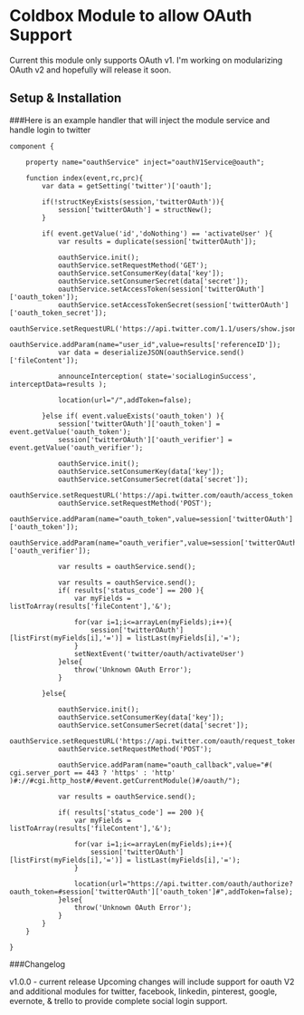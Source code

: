 Coldbox Module to allow OAuth Support
================

Current this module only supports OAuth v1. I'm working on modularizing OAuth v2 and hopefully will release it soon.

Setup & Installation
---------------------

###Here is an example handler that will inject the module service and handle login to twitter

	component {

		property name="oauthService" inject="oauthV1Service@oauth";

		function index(event,rc,prc){
			var data = getSetting('twitter')['oauth'];

			if(!structKeyExists(session,'twitterOAuth')){
				session['twitterOAuth'] = structNew();
			}

			if( event.getValue('id','doNothing') == 'activateUser' ){
				var results = duplicate(session['twitterOAuth']);

				oauthService.init();
				oauthService.setRequestMethod('GET');
				oauthService.setConsumerKey(data['key']);
				oauthService.setConsumerSecret(data['secret']);
				oauthService.setAccessToken(session['twitterOAuth']['oauth_token']);
				oauthService.setAccessTokenSecret(session['twitterOAuth']['oauth_token_secret']);
				oauthService.setRequestURL('https://api.twitter.com/1.1/users/show.json');
				oauthService.addParam(name="user_id",value=results['referenceID']);
				var data = deserializeJSON(oauthService.send()['fileContent']);

				announceInterception( state='socialLoginSuccess', interceptData=results );

				location(url="/",addToken=false);

			}else if( event.valueExists('oauth_token') ){
				session['twitterOAuth']['oauth_token'] = event.getValue('oauth_token');
				session['twitterOAuth']['oauth_verifier'] = event.getValue('oauth_verifier');

				oauthService.init();
				oauthService.setConsumerKey(data['key']);
				oauthService.setConsumerSecret(data['secret']);
				oauthService.setRequestURL('https://api.twitter.com/oauth/access_token');
				oauthService.setRequestMethod('POST');
				oauthService.addParam(name="oauth_token",value=session['twitterOAuth']['oauth_token']);
				oauthService.addParam(name="oauth_verifier",value=session['twitterOAuth']['oauth_verifier']);

				var results = oauthService.send();

				var results = oauthService.send();
				if( results['status_code'] == 200 ){
					var myFields = listToArray(results['fileContent'],'&');

					for(var i=1;i<=arrayLen(myFields);i++){
						session['twitterOAuth'][listFirst(myFields[i],'=')] = listLast(myFields[i],'=');
					}
					setNextEvent('twitter/oauth/activateUser')
				}else{
					throw('Unknown OAuth Error');
				}

			}else{

				oauthService.init();
				oauthService.setConsumerKey(data['key']);
				oauthService.setConsumerSecret(data['secret']);
				oauthService.setRequestURL('https://api.twitter.com/oauth/request_token');
				oauthService.setRequestMethod('POST');

				oauthService.addParam(name="oauth_callback",value="#( cgi.server_port == 443 ? 'https' : 'http' )#://#cgi.http_host#/#event.getCurrentModule()#/oauth/");

				var results = oauthService.send();

				if( results['status_code'] == 200 ){
					var myFields = listToArray(results['fileContent'],'&');

					for(var i=1;i<=arrayLen(myFields);i++){
						session['twitterOAuth'][listFirst(myFields[i],'=')] = listLast(myFields[i],'=');
					}

					location(url="https://api.twitter.com/oauth/authorize?oauth_token=#session['twitterOAuth']['oauth_token']#",addToken=false);
				}else{
					throw('Unknown OAuth Error');
				}
			}
		}

	}

###Changelog

v1.0.0 - current release
Upcoming changes will include support for oauth V2 and additional modules for twitter, facebook, linkedin, pinterest, google, evernote, & trello to provide complete social login support.